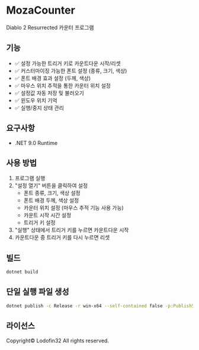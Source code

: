 # MozaCounter

Diablo 2 Resurrected 카운터 프로그램

## 기능

- ✅ 설정 가능한 트리거 키로 카운트다운 시작/리셋
- ✅ 커스터마이징 가능한 폰트 설정 (종류, 크기, 색상)
- ✅ 폰트 배경 효과 설정 (두께, 색상)
- ✅ 마우스 위치 추적을 통한 카운터 위치 설정
- ✅ 설정값 자동 저장 및 불러오기
- ✅ 윈도우 위치 기억
- ✅ 실행/중지 상태 관리

## 요구사항

- .NET 9.0 Runtime

## 사용 방법

1. 프로그램 실행
2. "설정 열기" 버튼을 클릭하여 설정
   - 폰트 종류, 크기, 색상 설정
   - 폰트 배경 두께, 색상 설정
   - 카운터 위치 설정 (마우스 추적 기능 사용 가능)
   - 카운트 시작 시간 설정
   - 트리거 키 설정
3. "실행" 상태에서 트리거 키를 누르면 카운트다운 시작
4. 카운트다운 중 트리거 키를 다시 누르면 리셋

## 빌드

```bash
dotnet build
```

## 단일 실행 파일 생성

```bash
dotnet publish -c Release -r win-x64 --self-contained false -p:PublishSingleFile=true
```

## 라이선스

Copyright© Lodofin32 All rights reserved.
